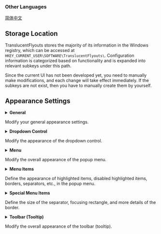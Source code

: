 ###  Other Languages
[简体中文](./Config/zh-cn.md)  
## Storage Location
TranslucentFlyouts stores the majority of its information in the Windows registry, which can be accessed at ```HKEY_CURRENT_USER\SOFTWARE\TranslucentFlyouts\```. Configuration information is categorized based on functionality and is expanded into relevant subkeys under this path.

Since the current UI has not been developed yet, you need to manually make modifications, and each change will take effect immediately.
If the subkeys are not exist, then you have to manually create them by yourself.

## Appearance Settings
<details><summary><b>General</b></summary>

### 
Path: ```HKEY_CURRENT_USER\SOFTWARE\TranslucentFlyouts```  
> Note: **If there are values with the same name under ```Menu``` or ```DropDown```, the values in the subkeys will be prioritized, and this part will be ignored.**

The following are the accepted values:

```EffectType```
```ini
# DWORD (32-bit) value that controls the type of effect, ranging from 0 to 7
# 0: Disable all effects
# 1: Transparent - no background blur or other effects
# 2: Solid color - opacity will be ignored
# 3: Blur - also known as Aero
# 4: Classic acrylic blur
# 5: Modern acrylic blur - same as Windows 10, available only in Windows 11
# ======= The following values are available only in Windows 11 ========
# 6: Acrylic - overlay color and opacity are ignored, determined automatically by the system
# 7: Mica - overlay color and opacity are ignored, determined automatically by the system, not recommended as it looks ugly
# 8: MicaAlt - overlay color and opacity are ignored, determined automatically by the system, higher opacity compared to Mica, not recommended as it looks ugly
```
```EnableDropShadow```
```ini
# DWORD (32-bit) value that controls whether the drop shadow is enabled, set to 1 to enable, 0 to disable (recommended to enable)
```
```DarkMode_GradientColor```
```ini
# DWORD (32-bit) value that controls the overlay color in dark mode (RGB)
```
```LightMode_GradientColor```
```ini
# DWORD (32-bit) value that controls the overlay color in light mode (RGB)
```
```DarkMode_Opacity```
```ini
# DWORD (32-bit) value that controls the opacity in dark mode (RGB)
```
```LightMode_Opacity```
```ini
# DWORD (32-bit) value that controls the opacity in light mode (RGB)
```
```Disabled```
```ini
# DWORD (32-bit) value that controls whether the feature is disabled
```
</details>

Modify your general appearance settings.
<details><summary><b>Dropdown Control</b></summary>

### 
Path: ```HKEY_CURRENT_USER\SOFTWARE\TranslucentFlyouts\DropDown```  
The following are the accepted values:

Refer to the ```General``` section for details.
</details>

Modify the appearance of the dropdown control.

<details><summary><b>Menu</b></summary>

### 
Path: ```HKEY_CURRENT_USER\SOFTWARE\TranslucentFlyouts\Menu```  
The following are the accepted values:

```NoSystemOutline```
```ini
# DWORD (32-bit) value that controls whether to remove the system-drawn bounding rectangle, set to 1 to remove, 0 to keep
# After setting to 1, you can customize the corner type (Windows 11), change or remove the border color (Windows 11),
# and change the color of the bounding rectangle (Windows 10/11)
```
```EnableImmersiveStyle```
```ini
# DWORD (32-bit) value that controls whether to use a modern menu style, set to 1 to enable, 0 to disable (enabled by default)
# On Windows 10, the appearance will be as consistent as possible with the context menu of the desktop right-click
# On Windows 11, users should not change this value
```
```EnableCustomRendering```
```ini
# DWORD (32-bit) value that controls whether to use custom rendering, set to 1 to enable, 0 to disable (disabled by default)
# By default, TranslucentFlyouts uses theme bitmaps and the Theme API for rendering, but sometimes you may find the default system themes too ugly
# When enabled, TranslucentFlyouts will use Direct2D for rendering, allowing you to not only customize the color and opacity but also achieve significant performance improvements
# On Windows 11, users can change this value to ensure compatibility with StartAllBack
```

For other details, refer to the ```General``` section.
</details>

Modify the overall appearance of the popup menu.

<details><summary><b>Menu Items</b></summary>

### 
Path: ```HKEY_CURRENT_USER\SOFTWARE\TranslucentFlyouts\Menu\*```  
> ```*``` can be ```Hot```, ```DisabledHot```, ```Focusing``` (Windows 11 only), ```Border```, or ```Separator```

The following are the accepted values:

```DarkMode_GradientColor```
```ini
# DWORD (32-bit) value that controls the overlay color in dark mode (RGB)
# For the Border subkey, this value represents the border color; for other subkeys, it is only used when EnableCustomRendering is enabled
```
```LightMode_GradientColor```
```ini
# DWORD (32-bit) value that controls the overlay color in light mode (RGB)
# For the Border subkey, this value represents the border color; for other subkeys, it is only used when EnableCustomRendering is enabled
```
```DarkMode_Opacity```
```ini
# DWORD (32-bit) value that controls the opacity in dark mode (RGB)
# In Windows 11, this value is not available for the Border subkey; for other subkeys, it is only used when EnableCustomRendering is enabled
```
```LightMode_Opacity```
```ini
# DWORD (32-bit) value that controls the opacity in light mode (RGB)
# In Windows 11, this value is not available for the Border subkey; for other subkeys, it is only used when EnableCustomRendering is enabled
```
```Disabled```
```ini
# DWORD (32-bit) value that controls whether the custom rendering is disabled for this part
# For example, if you don't want the separator to be handled by custom rendering, you can set this value to 1 under the Separator subkey
# The Border subkey ignores this value
```
```CornerRadius```
```ini
# DWORD (32-bit) value that controls the corner radius, recommended value is 8
# Only used when EnableCustomRendering is enabled
```
```EnableThemeColorization```
```ini
# DWORD (32-bit) value that controls whether to use the current theme color to fill the overlay color and opacity
# Only used when EnableCustomRendering is enabled
```
</details>

Define the appearance of highlighted items, disabled highlighted items, borders, separators, etc., in the popup menu.

<details><summary><b>Special Menu Items</b></summary>

### Separator
Path: ```HKEY_CURRENT_USER\SOFTWARE\TranslucentFlyouts\Menu\Separator```

The following are the accepted values:

```ini
# DWORD (32-bit) value that controls the thickness of the separator line
# The usage and name of this value may change or be removed in the future, so it is recommended not to use it
```

### Border
Path: ```HKEY_CURRENT_USER\SOFTWARE\TranslucentFlyouts\Menu\Border```  
In Windows 11, there are two types of borders due to historical reasons. Usually, you will only see the second type of border, and it cannot have opacity settings. To ensure consistency in settings, TranslucentFlyouts will change the appearance of both types of borders.

The following are the accepted values:

```NoBorderColor```
```ini
# DWORD (32-bit) value that controls whether to disable the border color, set to 1 to disable, 0 for the default option
# When enabled, the color and opacity will be ignored
# Only applicable to Windows 11
```
```CornerType```
```ini
# DWORD (32-bit) value that controls the corner type
# 0: Keep the default, use small corners
# 1: Square corners
# 2: Large corners
# 3: Small corners
# Only applicable to Windows 11
```

### Focusing Item
Path: ```HKEY_CURRENT_USER\SOFTWARE\TranslucentFlyouts\Menu\Focusing```  
Triggered by the ↓↑ keys on the keyboard in Windows 11, not available in Windows 10.

The following are the accepted values:

```FocusingWidth```
```ini
# DWORD (32-bit) value that controls the line width of the focusing rectangle
# The usage and name of this value may change or be removed in the future, so it is recommended not to use it
```

</details>

Define the size of the separator, focusing rectangle, and more details of the border.

<details><summary><b>Toolbar (Tooltip)</b></summary>

### 
Path: ```HKEY_CURRENT_USER\SOFTWARE\TranslucentFlyouts\Tooltip```  
The following are the accepted values:

**Coming soon!**

</details>

Modify the overall appearance of the toolbar (tooltip).
